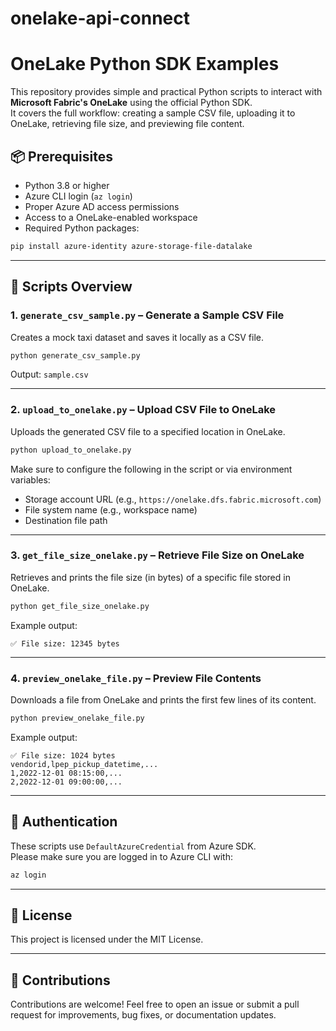# onelake-api-connect



# OneLake Python SDK Examples

This repository provides simple and practical Python scripts to interact with **Microsoft Fabric's OneLake** using the official Python SDK.  
It covers the full workflow: creating a sample CSV file, uploading it to OneLake, retrieving file size, and previewing file content.

## 📦 Prerequisites

- Python 3.8 or higher
- Azure CLI login (`az login`)
- Proper Azure AD access permissions
- Access to a OneLake-enabled workspace
- Required Python packages:

```bash
pip install azure-identity azure-storage-file-datalake
```

---

## 📁 Scripts Overview

### 1. `generate_csv_sample.py` – Generate a Sample CSV File

Creates a mock taxi dataset and saves it locally as a CSV file.

```bash
python generate_csv_sample.py
```

Output: `sample.csv`

---

### 2. `upload_to_onelake.py` – Upload CSV File to OneLake

Uploads the generated CSV file to a specified location in OneLake.

```bash
python upload_to_onelake.py
```

Make sure to configure the following in the script or via environment variables:

- Storage account URL (e.g., `https://onelake.dfs.fabric.microsoft.com`)
- File system name (e.g., workspace name)
- Destination file path

---

### 3. `get_file_size_onelake.py` – Retrieve File Size on OneLake

Retrieves and prints the file size (in bytes) of a specific file stored in OneLake.

```bash
python get_file_size_onelake.py
```

Example output:

```
✅ File size: 12345 bytes
```

---

### 4. `preview_onelake_file.py` – Preview File Contents

Downloads a file from OneLake and prints the first few lines of its content.

```bash
python preview_onelake_file.py
```

Example output:

```
✅ File size: 1024 bytes
vendorid,lpep_pickup_datetime,...
1,2022-12-01 08:15:00,...
2,2022-12-01 09:00:00,...
```

---

## 🔐 Authentication

These scripts use `DefaultAzureCredential` from Azure SDK.  
Please make sure you are logged in to Azure CLI with:

```bash
az login
```

---

## 📄 License

This project is licensed under the MIT License.

---

## 🤝 Contributions

Contributions are welcome! Feel free to open an issue or submit a pull request for improvements, bug fixes, or documentation updates.
